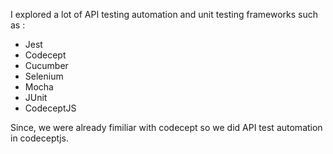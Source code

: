 I explored a lot of API testing automation  and unit testing frameworks such as :

* Jest
* Codecept
* Cucumber
* Selenium
* Mocha
* JUnit
* CodeceptJS

Since, we were already fimiliar with codecept so we did API test automation in codeceptjs. 

